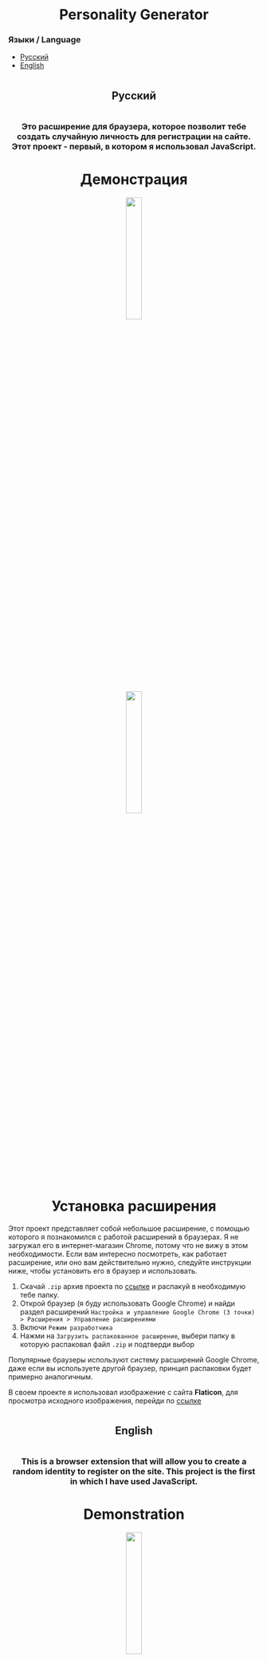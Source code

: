 <h1 align="center">Personality Generator</h1>

### Языки / Language
- [Русский](#ru)
- [English](#en)

#

<h2 align="center"><a name="ru"></a>Русский</h2>

#

<h3 align="center">Это расширение для браузера, которое позволит тебе создать случайную личность для регистрации на сайте. Этот проект - первый, в котором я использовал JavaScript.</h3>

<h1 align="center">Демонстрация</h1>
<p align="center"><img src="https://media.discordapp.net/attachments/967792782297170062/1126187522830127205/image.png" width="25%"></p>
<p align="center"><img src="https://media.discordapp.net/attachments/967792782297170062/1126187548633485352/image.png" width="25%"></p>

<h1 align="center">Установка расширения</h1>

Этот проект представляет собой небольшое расширение, с помощью которого я познакомился с работой расширений в браузерах. Я не загружал его в интернет-магазин Chrome, потому что не вижу в этом необходимости. Если вам интересно посмотреть, как работает расширение, или оно вам действительно нужно, следуйте инструкции ниже, чтобы установить его в браузер и использовать.

1. Скачай `.zip` архив проекта по [ссылке](https://github.com/Belyanchik/Personality_Generator/releases/download/ru/Personality_Generator_ru.zip) и распакуй в необходимую тебе папку.
2. Открой браузер (я буду использовать Google Chrome) и найди раздел расширений `Настройка и управление Google Chrome (3 точки) > Расширения > Управление расширениями`
3. Включи `Режим разработчика`
4. Нажми на `Загрузить распакованное расширение`, выбери папку в которую распаковал файл `.zip` и подтверди выбор

Популярные браузеры используют систему расширений Google Chrome, даже если вы используете другой браузер, принцип распаковки будет примерно аналогичным.

В своем проекте я использовал изображение с сайта **Flaticon**, для просмотра исходного изображения, перейди по [ссылке](https://www.flaticon.com/free-icons/anonymous)

#

<h2 align="center"><a name="en"></a>English</h2>

#

<h3 align="center">This is a browser extension that will allow you to create a random identity to register on the site. This project is the first in which I have used JavaScript.</h3>

<h1 align="center">Demonstration</h1>
<p align="center"><img src="https://media.discordapp.net/attachments/967792782297170062/1059473316575969300/image.png" width="25%"></p>
<p align="center"><img src="https://media.discordapp.net/attachments/967792782297170062/1059473444393209908/image.png" width="25%"></p>

<h1 align="center">Installing the extension</h1>

This project is a small extension with which I got acquainted with how extensions work in browsers. I didn't upload it to the Chrome Web Store because I don't think it's necessary. If you are interested in seeing how this extension works or you really need it, follow the instructions below to install it in your browser and use it.

1. Download it `.zip` the project archive by [link](https://github.com/Belyanchik/Personality_Generator/releases/download/en/Personality_Generator_en.zip) and unpack it into the folder you need.
2. Open the browser (I will use Google Chrome) and find the extensions section `Customize and control Google Chrome (3 dots) > More Tools > Extensions`
3. Turn on `Developer mode`
4. Click on `Load unpacked`, select the folder where you unpacked `.zip` file and confirm the selection

Popular browsers use the Google Chrome extension system, even if you use a different browser, the principle of unpacking will be approximately similar.

In my project, I used an image from the **Flaticon** website, you can view the original image by clicking on the [link](https://www.flaticon.com/free-icons/anonymous)

